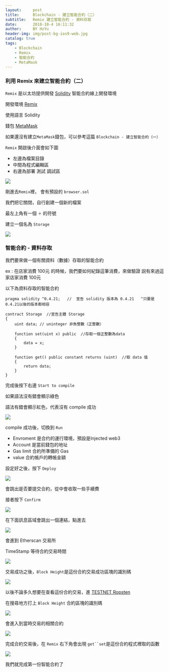 ```yaml
---
layout:     post
title:      Blockchain - 建立智能合約（二）
subtitle:   Remix 建立智能合約 - 資料存取
date:       2018-10-4 16:11:32
author:     BY HzYu
header-img: img/post-bg-ios9-web.jpg
catalog: true
tags:
    - Blockchain
    - Remix
    - 智能合約
    - MetaMask
---
```


### 利用 Remix 來建立智能合約（二）

`Remix` 是以太坊提供開發 [Solidity][Solidity] 智能合約線上開發環境

開發環境 [Remix][Remix]

使用語言 Solidity

錢包 [MetaMask][MetaMask]

如果還沒有建立`MetaMask`錢包，可以參考這篇 `Blockchain - 建立智能合約（一）`

`Remix` 開啟後介面會如下圖

* 左邊為檔案目錄
* 中間為程式編輯區
* 右邊為部署 測試 調試區

![](https://ws4.sinaimg.cn/large/006tNbRwgy1fvwdlm3cqlj31hc0q5q53.jpg)

剛進去`Remix`裡， 會有預設的 `browser.sol`

我們把它關閉，自行創建一個新的檔案

最左上角有一個 `＋` 的符號

建立一個名為 `Storage`

![](https://ws3.sinaimg.cn/large/006tNbRwgy1fvwdy8aab0j31hc0q5jwj.jpg)

### 智能合約 - 資料存取

我們要來做一個有關資料（數據）存取的智能合約

ex : 在店家消費 100元 的時候，我們要如何紀錄這筆消費，來做驗證
説有來過這家店家消費 100元 

以下為資料存取的智能合約

~~~
pragma solidity ^0.4.21;   //  宣告 solidity 版本為 0.4.21   ^只要是0.4.21以後的版本都相容  

contract Storage  //宣告主體 Storage
{  
    uint data; // uninteger 非負整數（正整數）
    
    function set(uint x) public  //存取一個正整數為data
    {
        data = x;
    }
    
    function get() public constant returns (uint)  //取 data 值  
    {
        return data;   
    }
}
~~~

完成後按下右邊 `Start to compile`

如果語法沒有錯會顯示綠色

語法有錯會顯示紅色，代表沒有 compile 成功

![](https://ws2.sinaimg.cn/large/006tNbRwgy1fvwfsfyg7zj31kw0vkgqf.jpg)

compile 成功後，切換到 `Run`

* Envroment 是合约的運行環境，預設是Injected web3
* Account 是當前錢包的地址
* Gas limit 合約所準備的 Gas
* value 合約帳戶的轉帳金額

設定好之後，按下 `Deploy`

![](https://ws1.sinaimg.cn/large/006tNbRwgy1fvwgql7vn1j31kw0vfwju.jpg)

會跳出是否要提交合約，從中會收取一些手續費

接者按下 `Confirm`

![](https://ws3.sinaimg.cn/large/006tNbRwgy1fvwhkdpew4j30q814ogni.jpg)

在下面訊息區域會跳出一個連結，點進去

![](https://ws4.sinaimg.cn/large/006tNbRwgy1fvwhrnuuyyj31kw0ql498.jpg)

會進到 Etherscan 交易所

TimeStamp 等待合約交易時間

![](https://ws3.sinaimg.cn/large/006tNbRwgy1fvwhwq8upzj31kw0ql4bc.jpg)

交易成功之後，`Block Height`是這份合約交易成功區塊的識別碼

![](https://ws3.sinaimg.cn/large/006tNbRwgy1fvwi25q0luj31kw0qfqfm.jpg)

以後不論多久想要在查看這份合約交易，進 [TESTNET Ropsten][TESTNET Ropsten]

在搜尋地方打上 `Block Height` 合約區塊的識別碼

![](https://ws1.sinaimg.cn/large/006tNbRwgy1fvwi7w7ck6j31kw0qogxz.jpg)

會進入到當時交易的相關合約

![](https://ws3.sinaimg.cn/large/006tNbRwgy1fvwibys75wj31kw0ql43j.jpg)

完成合約交易後，在 `Remix` 右下角會出現 `get``set`是這份合約程式裡取的函數

![](https://ws3.sinaimg.cn/large/006tNbRwgy1fvwie7m4fmj31kw0qiaft.jpg)

我們就完成第一份智能合約了

[Solidity]: https://solidity.readthedocs.io/en/v0.4.25/
[Remix]: https://remix.ethereum.org/
[MetaMask]: https://metamask.io/
[TESTNET Ropsten]:https://ropsten.etherscan.io/
